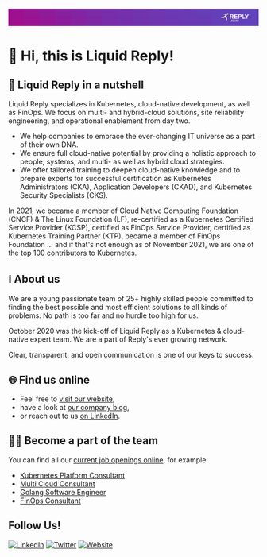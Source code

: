 ![Liquid Reply Logo](https://raw.githubusercontent.com/Liquid-Reply/.github/main/profile/banner.jpg)
# :wave: Hi, this is Liquid Reply!

## :coconut: Liquid Reply in a nutshell

Liquid Reply specializes in Kubernetes, cloud-native development, as well as FinOps. We focus on multi- and hybrid-cloud solutions, site reliability engineering, and operational enablement from day two.

- We help companies to embrace the ever-changing IT universe as a part of their own DNA.
- We ensure full cloud-native potential by providing a holistic approach to people, systems, and multi- as well as hybrid cloud strategies.
- We offer tailored training to deepen cloud-native knowledge and to prepare experts for successful certification as Kubernetes Administrators (CKA), Application Developers (CKAD), and Kubernetes Security Specialists (CKS).

In 2021, we became a member of Cloud Native Computing Foundation (CNCF) & The Linux Foundation (LF), re-certified as a Kubernetes Certified Service Provider (KCSP), certified as FinOps Service Provider, certified as Kubernetes Training Partner (KTP), became a member of FinOps Foundation ... and if that's not enough as of November 2021, we are one of the top 100 contributors to Kubernetes.

## :information_source: About us

We are a young passionate team of 25+ highly skilled people committed to finding the best possible and most efficient solutions to all kinds of problems. No path is too far and no hurdle too high for us.

October 2020 was the kick-off of Liquid Reply as a Kubernetes & cloud-native expert team. We are a part of Reply's ever growing network.

Clear, transparent, and open communication is one of our keys to success.

## :globe_with_meridians: Find us online

- Feel free to [visit our website](http://liquidreply.com),
- have a look at [our company blog](https://liquidreply.net/),
- or reach out to us [on LinkedIn](https://www.linkedin.com/company/liquid-reply/).

## :technologist: Become a part of the team

You can find all our [current job openings online](https://liquidreply.bamboohr.com/jobs/), for example:

- [Kubernetes Platform Consultant](https://liquidreply.bamboohr.com/jobs/view.php?id=25)
- [Multi Cloud Consultant](https://liquidreply.bamboohr.com/jobs/view.php?id=27)
- [Golang Software Engineer](https://liquidreply.bamboohr.com/jobs/view.php?id=29)
- [FinOps Consultant](https://liquidreply.bamboohr.com/jobs/view.php?id=32)

## Follow Us!

[![LinkedIn](https://img.shields.io/badge/linkedin-%230077B5.svg?style=for-the-badge&logo=linkedin&logoColor=white)](https://www.linkedin.com/company/liquid-reply)
[![Twitter](https://img.shields.io/badge/Twitter-%231DA1F2.svg?style=for-the-badge&logo=Twitter&logoColor=white)](https://twitter.com/LiquidReply)
[![Website](https://img.shields.io/badge/Website-%2326A570.svg?style=for-the-badge&logo=readthedocs&logoColor=white)](https://liquidreply.net/)

